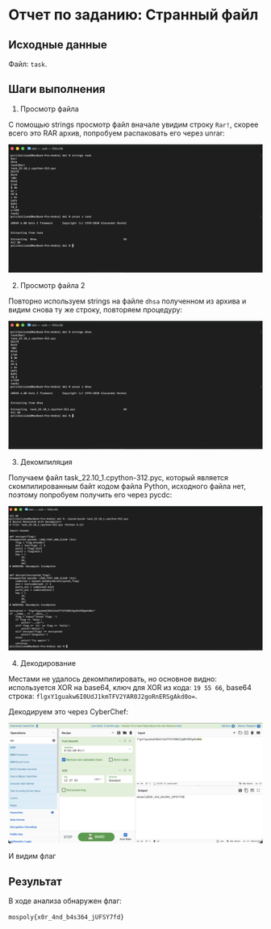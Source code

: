 # Отчет по заданию: Странный файл

## Исходные данные
Файл: `task`.

## Шаги выполнения
1. Просмотр файла

С помощью strings просмотр файл вначале увидим строку `Rar!`, скорее всего это RAR архив, попробуем распаковать его через unrar:

![Распаковка 1](images/screen34.png)

2. Просмотр файла 2

Повторно используем strings на файле `dhsa` полученном из архива и видим снова ту же строку, повторяем процедуру: 

![Распаковка 2](images/screen35.png)

3. Декомпиляция

Получаем файл task_22.10_1.cpython-312.pyc, который является скомпилированным байт кодом файла Python, исходного файла нет, поэтому попробуем получить его через pycdc:

![Использование pycdc](images/screen36.png)

4. Декодирование

Местами не удалось декомпилировать, но основное видно: используется XOR на base64, ключ для XOR из кода: `19 55 66`, base64 строка: `flgxY1guakw6I0UdJ1kmTFV2YAR0J2goRnERSgAkd0o=`.

Декодируем это через CyberChef:

![CyberChef](images/screen37.png)

И видим флаг

## Результат

В ходе анализа обнаружен флаг:

`mospoly{x0r_4nd_b4s364_jUFSY7fd}`